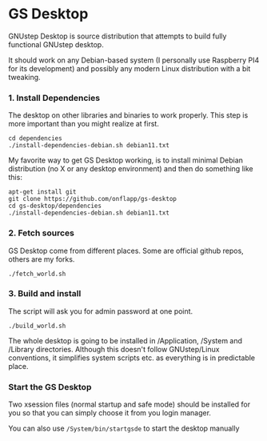 # GS Desktop

GNUstep Desktop is source distribution that attempts to build fully functional GNUstep desktop.

It should work on any Debian-based system (I personally use Raspberry PI4 for its development) and possibly any modern Linux distribution with a bit tweaking.

### 1. Install Dependencies

The desktop on other libraries and binaries to work properly. This step is more important than you might realize at first.

```
cd dependencies
./install-dependencies-debian.sh debian11.txt
```

My favorite way to get GS Desktop working, is to install minimal Debian distribution (no X or any desktop environment) and then do something like this:

```
apt-get install git
git clone https://github.com/onflapp/gs-desktop
cd gs-desktop/dependencies
./install-dependencies-debian.sh debian11.txt
```

### 2. Fetch sources

GS Desktop come from different places. Some are official github repos, others are my forks.

```
./fetch_world.sh
```

### 3. Build and install 

The script will ask you for admin password at one point.

```
./build_world.sh
```

The whole desktop is going to be installed in /Application, /System and /Library directories. Although this doesn't follow GNUstep/Linux conventions, it simplifies system scripts etc. as everything is in predictable place.

### Start the GS Desktop

Two xsession files (normal startup and safe mode) should be installed for you so that you can simply choose it from you login manager.

You can also use `/System/bin/startgsde` to start the desktop manually
